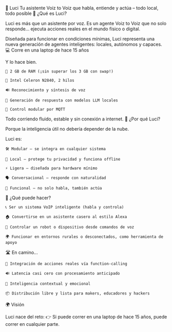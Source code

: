 🌟 Luci
Tu asistente Voiz to Voiz que habla, entiende y actúa – todo local, todo posible
🎯 ¿Qué es Luci?

Luci es más que un asistente por voz.
Es un agente Voiz to Voiz que no solo responde...
ejecuta acciones reales en el mundo físico o digital.

Diseñada para funcionar en condiciones mínimas, Luci representa una nueva generación de agentes inteligentes: locales, autónomos y capaces.
💻 Corre en una laptop de hace 15 años

Y lo hace bien.

    💾 2 GB de RAM (¡sin superar los 3 GB con swap!)

    🧠 Intel Celeron N2840, 2 hilos

    🔊 Reconocimiento y síntesis de voz

    💬 Generación de respuesta con modelos LLM locales

    📡 Control modular por MQTT

Todo corriendo fluido, estable y sin conexión a internet.
🚀 ¿Por qué Luci?

Porque la inteligencia útil no debería depender de la nube.

Luci es:

    🛠️ Modular – se integra en cualquier sistema

    🧠 Local – protege tu privacidad y funciona offline

    ⚡ Ligera – diseñada para hardware mínimo

    🗣️ Conversacional – responde con naturalidad

    🧩 Funcional – no solo habla, también actúa

🧠 ¿Qué puede hacer?

    📞 Ser un sistema VoIP inteligente (habla y controla)

    🏠 Convertirse en un asistente casero al estilo Alexa

    🤖 Controlar un robot o dispositivo desde comandos de voz

    🌍 Funcionar en entornos rurales o desconectados, como herramienta de apoyo

🛣️ En camino...

    🔧 Integración de acciones reales vía function-calling

    🔊 Latencia casi cero con procesamiento anticipado

    🧠 Inteligencia contextual y emocional

    📦 Distribución libre y lista para makers, educadores y hackers

🌍 Visión

Luci nace del reto:
👉 Si puede correr en una laptop de hace 15 años,
puede correr en cualquier parte.